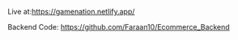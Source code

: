 Live at:https://gamenation.netlify.app/

Backend Code: https://github.com/Faraan10/Ecommerce_Backend
